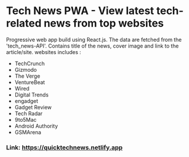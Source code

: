 # Tech News PWA - View latest tech-related news from top websites
Progressive web app build using React.js. The data are fetched from the 'tech_news-API'. Contains title of the news, cover image and link to the article/site.
websites includes : 
- TechCrunch
- Gizmodo
- The Verge
- VentureBeat
- Wired
- Digital Trends
- engadget
- Gadget Review
- Tech Radar
- 9to5Mac
- Android Authority
- GSMArena
### Link: https://quicktechnews.netlify.app
